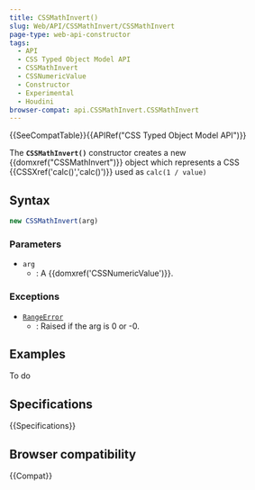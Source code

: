 ```yaml
---
title: CSSMathInvert()
slug: Web/API/CSSMathInvert/CSSMathInvert
page-type: web-api-constructor
tags:
  - API
  - CSS Typed Object Model API
  - CSSMathInvert
  - CSSNumericValue
  - Constructor
  - Experimental
  - Houdini
browser-compat: api.CSSMathInvert.CSSMathInvert
---
```


{{SeeCompatTable}}{{APIRef("CSS Typed Object Model API")}}

The **`CSSMathInvert()`** constructor creates a
new {{domxref("CSSMathInvert")}} object which represents a CSS
{{CSSXref('calc()','calc()')}} used as `calc(1 / value)`

## Syntax

```js
new CSSMathInvert(arg)
```

### Parameters

- `arg`
  - : A {{domxref('CSSNumericValue')}}.

### Exceptions

- [`RangeError`](/en-US/docs/Web/JavaScript/Reference/Global_Objects/RangeError)
  - : Raised if the arg is 0 or -0.

## Examples

To do

## Specifications

{{Specifications}}

## Browser compatibility

{{Compat}}
